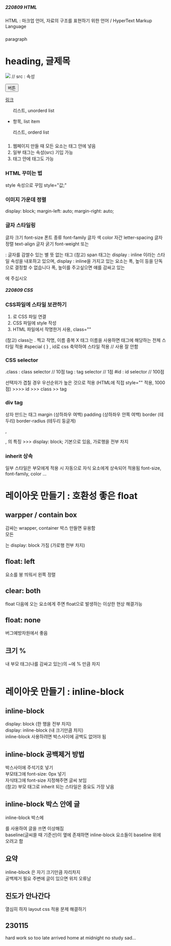 ##### 220809 HTML

HTML : 마크업 언어, 자료의 구조를 표현하기 위한 언어 / HyperText Markup Language


### <Tag>

<p>paragraph</p>

<h1>heading, 글제목</h1>

<img src="이미지경로"> // src : 속성

<button>버튼</button>

<a href="링크주소">링크</a>

<ul>리스트, unorderd list</ul>

<ul>
  <li>항목, list item</li>
</ul>

<ul>리스트, orderd list</ul>

### 
1. 웹페이지 만들 때 모든 요소는 태그 안에 넣음
2. 일부 태그는 속성(src) 기입 가능
3. 태그 안에 태그도 가능


### HTML 꾸미는 법
style 속성으로 꾸밈
style="값;"

### 이미지 가운데 정렬
display: block;
margin-left: auto;
margin-right: auto;

### 글자 스타일링
글자 크기 font-size
폰트 종류 font-family
글자 색   color
자간      letter-spacing
글자 정렬 text-align
글자 굵기 font-weight 또는 <strong></strong>

<span> : 글자를 감쌀수 있는 별 뜻 없는 태그
(참고) span 태그는 display : inline 이라는 스타일 속성을 내포하고 있으며,
      display : inline을 가지고 있는 요소는 폭, 높이 등을 단독으로 결정할 수 없습니다
      폭, 높이를 주고싶으면 얘를 감싸고 있는 <p>에 주십시오

##### 220809 CSS

### CSS파일에 스타일 보관하기
1. <link>로 CSS 파일 연결
2. CSS 파일에 style 작성
3. HTML 파일에서 작명한거 사용, class=""

(참고) class는 . 찍고 작명, 이름 중복 X
태그 이름을 사용하면 태그에 해당하는 전체 스타일 적용
#special { } , id로 css 축약하여 스타일 적용 // 사용 잘 안함

### CSS selector
.class : class selector // 10점
tag : tag selector      // 1점
#id : id selector       // 100점

선택자가 겹칠 경우 우선순위가 높은 것으로 적용
(HTML에 직접 style="" 적용, 1000점) >>>> id >>> class >> tag

### div tag
상자 만드는 태그
margin (상하좌우 여백)
padding (상하좌우 안쪽 여백)
border (테두리)
border-radius (테두리 둥글게)

<div>, <p>, <h> 의 특징 >>> display: block; 기본으로 있음, 가로행을 전부 차지

### inherit 상속
일부 스타일은 부모에게 적용 시 자동으로 자식 요소에게 상속되어 적용됨
font-size, font-family, color ... 


# 레이아웃 만들기 : 호환성 좋은 float

##  warpper / contain box 
감싸는 wrapper, container 박스 만들면 유용함   
모든 <div>는 display: block 가짐 (가로행 전부 차지)

##  float: left 
요소를 붕 띄워서 왼쪽 정렬  

##  clear: both 
float 다음에 오는 요소에게 주면 float으로 발생하는 이상한 현상 해결가능

##  float: none 
버그예방차원에서 좋음

##  크기 % 
내 부모 태그(나를 감싸고 있는)의 ~에 % 만큼 차지
<br>
<br>

# 레이아웃 만들기 : inline-block

## inline-block
display: block (한 행을 전부 차지)  
display: inline-block (내 크기만큼 차지)  
inline-block 사용하려면 박스사이에 공백도 없어야 됨

## inline-block 공백제거 방법
박스사이에 주석기호 넣기 <!---->  
부모태그에 font-size: 0px 넣기  
자식태그에 font-size 지정해주면 글씨 보임  
(참고) 부모 태그로 inherit 되는 스타일은 중요도 가장 낮음

## inline-block 박스 안에 글
inline-block 박스에 <p></p> 를 사용하여 글을 쓰면 이상해짐  
baseline(글씨쓸 때 기준선)이 옆에 존재하면 inline-block 요소들이 baseline 위에 오려고 함

## 요약
inline-block 은 자기 크기만큼 자리차지  
공백제거 필요
주변에 글이 있으면 위치 오류남

## 진도가 안나간다
열심히 하자
layout css 적용 문제 해결하기

## 230115
hard work so too late
arrived home at midnight
no study
sad...
